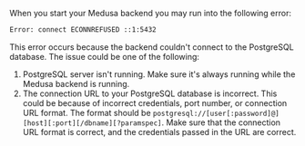 When you start your Medusa backend you may run into the following error:

```bash
Error: connect ECONNREFUSED ::1:5432
```

This error occurs because the backend couldn't connect to the PostgreSQL database. The issue could be one of the following:

1. PostgreSQL server isn't running. Make sure it's always running while the Medusa backend is running.
2. The connection URL to your PostgreSQL database is incorrect. This could be because of incorrect credentials, port number, or connection URL format. The format should be `postgresql://[user[:password]@][host][:port][/dbname][?paramspec]`. Make sure that the connection URL format is correct, and the credentials passed in the URL are correct.
